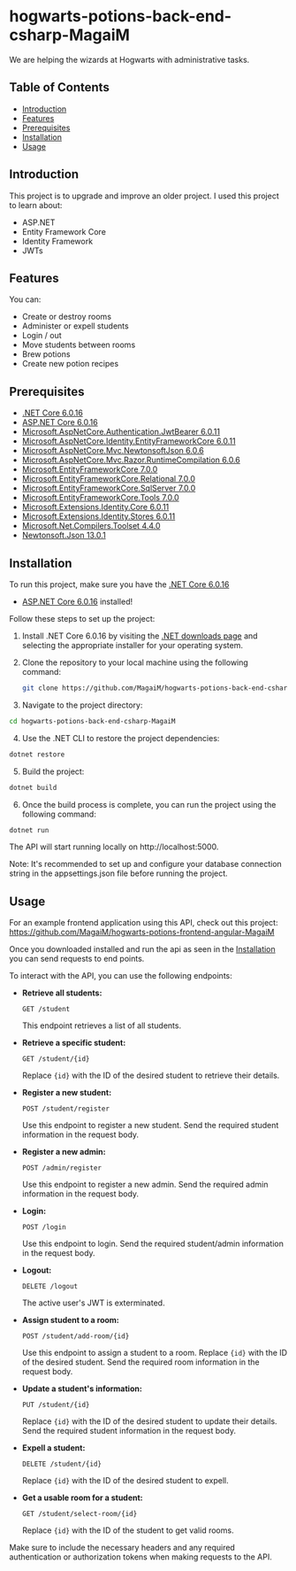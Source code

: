 # hogwarts-potions-back-end-csharp-MagaiM

We are helping the wizards at Hogwarts with administrative tasks.

## Table of Contents

- [Introduction](#introduction)
- [Features](#features)
- [Prerequisites](#prerequisites)
- [Installation](#installation)
- [Usage](#usage)

## Introduction

This project is to upgrade and improve an older project. 
I used this project to learn about:
- ASP.NET
- Entity Framework Core
- Identity Framework
- JWTs

## Features

You can: 
- Create or destroy rooms
- Administer or expell students
- Login / out
- Move students between rooms 
- Brew potions
- Create new potion recipes

## Prerequisites

- [.NET Core 6.0.16](https://dotnet.microsoft.com/download/dotnet/6.0)
- [ASP.NET Core 6.0.16](https://dotnet.microsoft.com/download/dotnet/6.0)
- [Microsoft.AspNetCore.Authentication.JwtBearer 6.0.11](https://www.nuget.org/packages/Microsoft.AspNetCore.Authentication.JwtBearer)
- [Microsoft.AspNetCore.Identity.EntityFrameworkCore 6.0.11](https://www.nuget.org/packages/Microsoft.AspNetCore.Identity.EntityFrameworkCore)
- [Microsoft.AspNetCore.Mvc.NewtonsoftJson 6.0.6](https://www.nuget.org/packages/Microsoft.AspNetCore.Mvc.NewtonsoftJson)
- [Microsoft.AspNetCore.Mvc.Razor.RuntimeCompilation 6.0.6](https://www.nuget.org/packages/Microsoft.AspNetCore.Mvc.Razor.RuntimeCompilation)
- [Microsoft.EntityFrameworkCore 7.0.0](https://www.nuget.org/packages/Microsoft.EntityFrameworkCore)
- [Microsoft.EntityFrameworkCore.Relational 7.0.0](https://www.nuget.org/packages/Microsoft.EntityFrameworkCore.Relational)
- [Microsoft.EntityFrameworkCore.SqlServer 7.0.0](https://www.nuget.org/packages/Microsoft.EntityFrameworkCore.SqlServer)
- [Microsoft.EntityFrameworkCore.Tools 7.0.0](https://www.nuget.org/packages/Microsoft.EntityFrameworkCore.Tools)
- [Microsoft.Extensions.Identity.Core 6.0.11](https://www.nuget.org/packages/Microsoft.Extensions.Identity.Core)
- [Microsoft.Extensions.Identity.Stores 6.0.11](https://www.nuget.org/packages/Microsoft.Extensions.Identity.Stores)
- [Microsoft.Net.Compilers.Toolset 4.4.0](https://www.nuget.org/packages/Microsoft.Net.Compilers.Toolset)
- [Newtonsoft.Json 13.0.1](https://www.nuget.org/packages/Newtonsoft.Json)

## Installation

To run this project, make sure you have the [.NET Core 6.0.16](https://dotnet.microsoft.com/download/dotnet/6.0)
- [ASP.NET Core 6.0.16](https://dotnet.microsoft.com/download/dotnet/6.0) installed!

Follow these steps to set up the project:

1. Install .NET Core 6.0.16 by visiting the [.NET downloads page](https://dotnet.microsoft.com/download/dotnet/6.0) and selecting the appropriate installer for your operating system.

2. Clone the repository to your local machine using the following command:

   ```bash
   git clone https://github.com/MagaiM/hogwarts-potions-back-end-csharp-MagaiM.git
   ```
   
 3. Navigate to the project directory:
   ```bash
   cd hogwarts-potions-back-end-csharp-MagaiM
   ```
   
 4. Use the .NET CLI to restore the project dependencies:
  ```bash
  dotnet restore
  ```
  
 5. Build the project:
  ```bash
  dotnet build
  ```
  
 6. Once the build process is complete, you can run the project using the following command:
  ```bash
  dotnet run
  ```
  The API will start running locally on http://localhost:5000.
  
  Note: It's recommended to set up and configure your database connection string in the appsettings.json file before running the project.

## Usage

For an example frontend application using this API, check out this project: https://github.com/MagaiM/hogwarts-potions-frontend-angular-MagaiM

Once you downloaded installed and run the api as seen in the [Installation](#installation) you can send requests to end points.

To interact with the API, you can use the following endpoints:

- **Retrieve all students:**
  ```
  GET /student
  ```
  This endpoint retrieves a list of all students.

- **Retrieve a specific student:**
  ```
  GET /student/{id}
  ```
  Replace `{id}` with the ID of the desired student to retrieve their details.
  
- **Register a new student:**
  ```
  POST /student/register
  ```
  Use this endpoint to register a new student. Send the required student information in the request body.
  
- **Register a new admin:**
  ```
  POST /admin/register
  ```
   Use this endpoint to register a new admin. Send the required admin information in the request body.
   
- **Login:**
  ```
  POST /login
  ```
  Use this endpoint to login. Send the required student/admin information in the request body.
  
- **Logout:**
  ```
  DELETE /logout
  ```
  The active user's JWT is exterminated.
   
- **Assign student to a room:**
  ```
  POST /student/add-room/{id}
  ```
  Use this endpoint to assign a student to a room. Replace `{id}` with the ID of the desired student. Send the required room information in the request body.
  
- **Update a student's information:**
  ```
  PUT /student/{id}
  ```
  Replace `{id}` with the ID of the desired student to update their details. Send the required student information in the request body.
  
- **Expell a student:**
  ```
  DELETE /student/{id}
  ```
  Replace `{id}` with the ID of the desired student to expell.
  
- **Get a usable room for a student:**
  ```
  GET /student/select-room/{id}
  ```
  Replace `{id}` with the ID of the student to get valid rooms.
  
Make sure to include the necessary headers and any required authentication or authorization tokens when making requests to the API.
